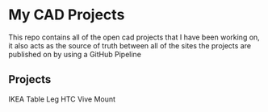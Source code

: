 # My CAD Projects

This repo contains all of the open cad projects that I have been working on, it also acts as the source of truth between all of the sites the projects are published on by using a GitHub Pipeline



## Projects

IKEA Table Leg HTC Vive Mount
